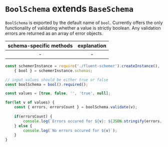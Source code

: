 # `BoolSchema` **extends** `BaseSchema` 

`BoolSchema` is exported by the default name of `bool`. Currently offers the only functionality of validating whether a value is strictly boolean. Any validation errors are returned as an array of error objects.

| schema-specific methods | explanation |
|:-----------------------:|:-----------:|
| -                       | -           |

```js
const schemerInstance = require('./fluent-schemer').createInstance(),
    { bool } = schemerInstance.schemas;

// input values should be either true or false
const boolSchema = bool().required();

const values = [true, false, '', 'true', null];

for(let v of values) {
    const { errors, errorsCount } = boolSchema.validate(v);
    
    if(errorsCount) {
        console.log(`Errors occured for ${v}: ${JSON.stringify(errors, null, 4)}`);
    } else {
        console.log(`No errors occured for ${v}`);
    }
}
```
